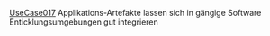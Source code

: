 [UseCase017](../requirements/UseCase017.md)  Applikations-Artefakte lassen sich in gängige Software Enticklungsumgebungen gut integrieren
